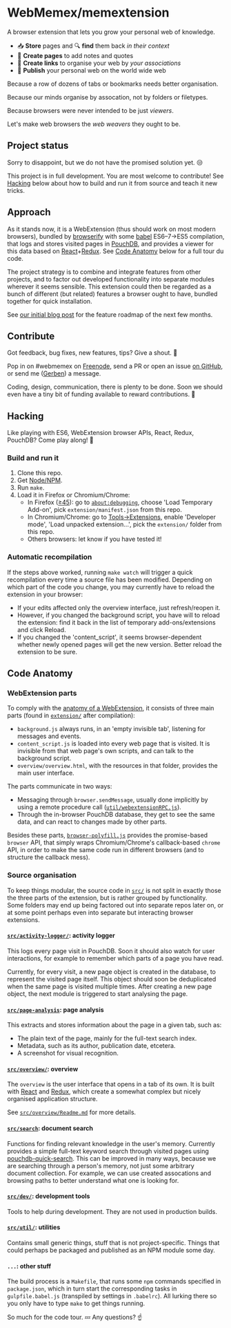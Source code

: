 # WebMemex/memextension

A browser extension that lets you grow your personal web of knowledge.

 - :inbox_tray: **Store** pages and :mag: **find** them back *in their context*
 - :memo: **Create pages** to add notes and quotes
 - :link: **Create links** to organise your web by *your associations*
 - :satellite: **Publish** your personal web on the world wide web

Because a row of dozens of tabs or bookmarks needs better organisation.

Because our minds organise by assocation, not by folders or filetypes.

Because browsers were never intended to be just *viewers*.

Let's make web browsers the *web weavers* they ought to be.


## Project status

Sorry to disappoint, but we do not have the promised solution yet. :unamused:

This project is in full development. You are most welcome to contribute! See
[Hacking](#hacking) below about how to build and run it from source and teach it
new tricks.


## Approach

As it stands now, it is a WebExtension (thus should work on most modern
browsers), bundled by [browserify](http://browserify.org) with some
[babel](https://babeljs.io) ES6–7→ES5 compilation, that logs and stores visited
pages in [PouchDB](https://pouchdb.com), and provides a viewer for this data
based on
[React](https://facebook.github.io/react/)+[Redux](http://redux.js.org/). See
[Code Anatomy](#code-anatomy) below for a full tour du code.

The project strategy is to combine and integrate features from other projects,
and to factor out developed functionality into separate modules wherever it
seems sensible. This extension could then be regarded as a bunch of different
(but related) features a browser ought to have, bundled together for quick
installation.

See [our initial blog post](https://blog.webmemex.org/2017/01/05/roadmap/)
for the feature roadmap of the next few months.


## Contribute

Got feedback, bug fixes, new features, tips? Give a shout. :loudspeaker:

Pop in on #webmemex on [Freenode](http://webchat.freenode.net/), send a PR or
open an issue [on GitHub](https://github.com/Treora/memextension), or send
me ([Gerben](https://github.com/Treora)) a message.

Coding, design, communication, there is plenty to be done. Soon we should even
have a tiny bit of funding available to reward contributions. :money_with_wings:


## Hacking

Like playing with ES6, WebExtension browser APIs, React, Redux, PouchDB? Come
play along! :tada:

### Build and run it

1. Clone this repo.
2. Get [Node/NPM](https://nodejs.org).
3. Run `make`.
4. Load it in Firefox or Chromium/Chrome:
    * In Firefox ([≥45](https://blog.mozilla.org/addons/2015/12/23/loading-temporary-add-ons/)):
      go to [`about:debugging`](about:debugging), choose 'Load Temporary
      Add-on', pick `extension/manifest.json` from this repo.
    * In Chromium/Chrome: go to [Tools→Extensions](chrome://extensions/), enable
      'Developer mode', 'Load unpacked extension...', pick the `extension/`
      folder from this repo.
    * Others browsers: let know if you have tested it!


### Automatic recompilation

If the steps above worked, running `make watch` will trigger a quick
recompilation every time a source file has been modified. Depending on which
part of the code you change, you may currently have to reload the extension in
your browser:

- If your edits affected only the overview interface, just refresh/reopen it.
- However, if you changed the background script, you have will to reload the
  extension: find it back in the list of temporary add-ons/extensions and click
  Reload.
- If you changed the 'content_script', it seems browser-dependent whether newly
  opened pages will get the new version. Better reload the extension to be sure.


## Code Anatomy

### WebExtension parts

To comply with the [anatomy of a WebExtension](https://developer.mozilla.org/en-US/Add-ons/WebExtensions/Anatomy_of_a_WebExtension),
it consists of three main parts (found in [`extension/`](extension/) after
compilation):

- `background.js` always runs, in an 'empty invisible tab', listening for
  messages and events.
- `content_script.js` is loaded into every web page that is visited. It is
  invisible from that web page's own scripts, and can talk to the background
  script.
- `overview/overview.html`, with the resources in that folder, provides the main
  user interface.

The parts communicate in two ways:
- Messaging through `browser.sendMessage`, usually done implicitly by using a
  remote procedure call ([`util/webextensionRPC.js`](util/webextensionRPC.js)).
- Through the in-browser PouchDB database, they get to see the same data, and
  can react to changes made by other parts.

Besides these parts,
[`browser-polyfill.js`](https://github.com/mozilla/webextension-polyfill/)
provides the promise-based `browser` API, that simply wraps Chromium/Chrome's
callback-based `chrome` API, in order to make the same code run in different
browsers (and to structure the callback mess).

### Source organisation

To keep things modular, the source code in [`src/`](src/) is not split in
exactly those the three parts of the extension, but is rather grouped by
functionality. Some folders may end up being factored out into separate repos
later on, or at some point perhaps even into separate but interacting browser
extensions.

#### [`src/activity-logger/`](src/activity-logger/): activity logger

This logs every page visit in PouchDB. Soon it should also watch for user
interactions, for example to remember which parts of a page you have read.

Currently, for every visit, a new page object is created in the database, to
represent the visited page itself. This object should soon be deduplicated when
the same page is visited multiple times. After creating a new page object,
the next module is triggered to start analysing the page.

#### [`src/page-analysis`](src/page-analysis/): page analysis

This extracts and stores information about the page in a given tab, such as:
- The plain text of the page, mainly for the full-text
search index.
- Metadata, such as its author, publication date, etcetera.
- A screenshot for visual recognition.

#### [`src/overview/`](src/overview/): overview

The `overview` is the user interface that opens in a tab of its own. It is built
with [React](https://facebook.github.io/react/) and [Redux](http://redux.js.org/),
which create a somewhat complex but nicely organised application structure.

See [`src/overview/Readme.md`](src/overview/Readme.md) for more details.

#### [`src/search`](src/search/): document search

Functions for finding relevant knowledge in the user's memory. Currently
provides a simple full-text keyword search through visited pages using
[pouchdb-quick-search](https://github.com/nolanlawson/pouchdb-quick-search).
This can be improved in many ways, because we are searching through a person's
memory, not just some arbitrary document collection. For example, we can use
created assocations and browsing paths to better understand what one is looking
for.

#### [`src/dev/`](src/dev/): development tools

Tools to help during development. They are not used in production builds.

#### [`src/util/`](src/util): utilities

Contains small generic things, stuff that is not project-specific. Things that
could perhaps be packaged and published as an NPM module some day.

#### `...`: other stuff

The build process is a `Makefile`, that runs some `npm` commands specified in
`package.json`, which in turn start the corresponding tasks in
`gulpfile.babel.js` (transpiled by settings in `.babelrc`). All lurking there
so you only have to type `make` to get things running.

So much for the code tour. :zzz:  Any questions? :point_up:
